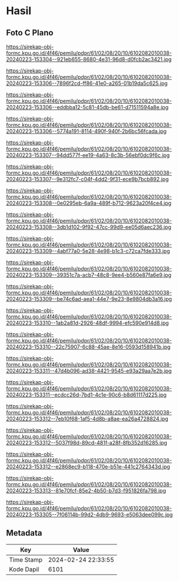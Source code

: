 # Hasil

## Foto C Plano

https://sirekap-obj-formc.kpu.go.id/4f46/pemilu/pdpr/61/02/08/20/10/6102082010038-20240223-153304--921eb655-8680-4e31-96d8-d0fcb2ac3421.jpg

https://sirekap-obj-formc.kpu.go.id/4f46/pemilu/pdpr/61/02/08/20/10/6102082010038-20240223-153306--7896f2cd-ff86-41e0-a265-01b19da5c625.jpg

https://sirekap-obj-formc.kpu.go.id/4f46/pemilu/pdpr/61/02/08/20/10/6102082010038-20240223-153306--eddbba12-5c81-45db-be61-d71511594a8e.jpg

https://sirekap-obj-formc.kpu.go.id/4f46/pemilu/pdpr/61/02/08/20/10/6102082010038-20240223-153306--5774a191-8114-490f-940f-2b6bc56fcada.jpg

https://sirekap-obj-formc.kpu.go.id/4f46/pemilu/pdpr/61/02/08/20/10/6102082010038-20240223-153307--94dd577f-ee19-4a63-8c3b-56ebf0dc9f6c.jpg

https://sirekap-obj-formc.kpu.go.id/4f46/pemilu/pdpr/61/02/08/20/10/6102082010038-20240223-153307--9e312fc7-c04f-4dd2-9f31-ece9b7bcb892.jpg

https://sirekap-obj-formc.kpu.go.id/4f46/pemilu/pdpr/61/02/08/20/10/6102082010038-20240223-153308--0e0295eb-6a9a-489f-b712-9623a20f4ce4.jpg

https://sirekap-obj-formc.kpu.go.id/4f46/pemilu/pdpr/61/02/08/20/10/6102082010038-20240223-153308--3db1d102-9f92-47cc-99d9-ee05d6aec236.jpg

https://sirekap-obj-formc.kpu.go.id/4f46/pemilu/pdpr/61/02/08/20/10/6102082010038-20240223-153309--4abf77a0-5e28-4e98-b1c3-c72ca7fde333.jpg

https://sirekap-obj-formc.kpu.go.id/4f46/pemilu/pdpr/61/02/08/20/10/6102082010038-20240223-153309--39351c7a-acb7-48c8-9ee4-b560e87fa6e9.jpg

https://sirekap-obj-formc.kpu.go.id/4f46/pemilu/pdpr/61/02/08/20/10/6102082010038-20240223-153309--be74c6ad-aea1-44e7-9e23-8e9804db3a16.jpg

https://sirekap-obj-formc.kpu.go.id/4f46/pemilu/pdpr/61/02/08/20/10/6102082010038-20240223-153310--1ab2a81d-2926-48df-9994-efc590e914d8.jpg

https://sirekap-obj-formc.kpu.go.id/4f46/pemilu/pdpr/61/02/08/20/10/6102082010038-20240223-153310--22c75907-6c88-45ae-8e16-0593d158941b.jpg

https://sirekap-obj-formc.kpu.go.id/4f46/pemilu/pdpr/61/02/08/20/10/6102082010038-20240223-153311--47d4b096-ad38-4421-9545-e93a29aa7e2b.jpg

https://sirekap-obj-formc.kpu.go.id/4f46/pemilu/pdpr/61/02/08/20/10/6102082010038-20240223-153311--ecdcc26d-7bd1-4c1e-90c6-b8d61117d225.jpg

https://sirekap-obj-formc.kpu.go.id/4f46/pemilu/pdpr/61/02/08/20/10/6102082010038-20240223-153312--7eb10f68-1af5-4d8b-a8ae-ea26a4728824.jpg

https://sirekap-obj-formc.kpu.go.id/4f46/pemilu/pdpr/61/02/08/20/10/6102082010038-20240223-153312--5037f98d-89cd-481f-a28f-8fb352d16285.jpg

https://sirekap-obj-formc.kpu.go.id/4f46/pemilu/pdpr/61/02/08/20/10/6102082010038-20240223-153312--e2868ec9-b118-470e-b51e-441c2764343d.jpg

https://sirekap-obj-formc.kpu.go.id/4f46/pemilu/pdpr/61/02/08/20/10/6102082010038-20240223-153313--81e70fcf-85e2-4b50-b7d3-f951826fa798.jpg

https://sirekap-obj-formc.kpu.go.id/4f46/pemilu/pdpr/61/02/08/20/10/6102082010038-20240223-153305--7f06114b-99d2-4db9-9693-e5063dee099c.jpg


## Metadata

| Key        | Value               |
| ---------- | ------------------- |
| Time Stamp | 2024-02-24 22:33:55 |
| Kode Dapil | 6101                |



